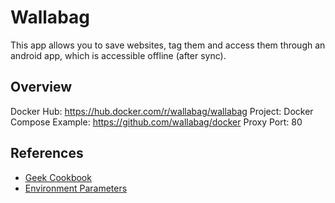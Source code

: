 # Wallabag

This app allows you to save websites, tag them and access them through an android app, which is accessible offline (after sync). 

## Overview
Docker Hub: https://hub.docker.com/r/wallabag/wallabag
Project: 
Docker Compose Example: https://github.com/wallabag/docker
Proxy Port: 80


## References

* [Geek Cookbook](https://geek-cookbook.funkypenguin.co.nz/recipes/wallabag/)
* [Environment Parameters](https://doc.wallabag.org/en/admin/parameters.html)
